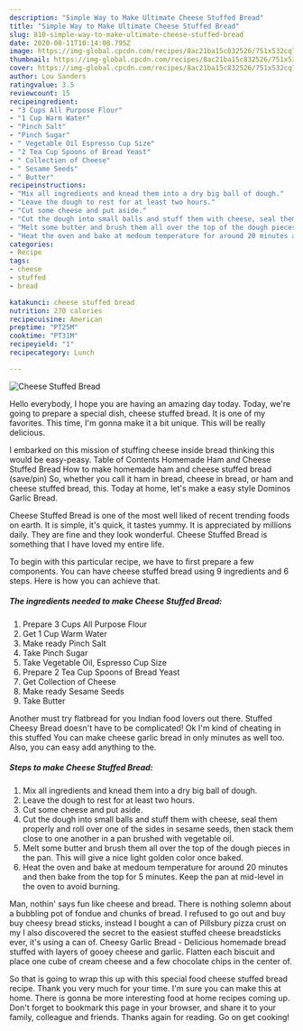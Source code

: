 ```yaml
---
description: "Simple Way to Make Ultimate Cheese Stuffed Bread"
title: "Simple Way to Make Ultimate Cheese Stuffed Bread"
slug: 810-simple-way-to-make-ultimate-cheese-stuffed-bread
date: 2020-08-11T10:14:08.795Z
image: https://img-global.cpcdn.com/recipes/8ac21ba15c832526/751x532cq70/cheese-stuffed-bread-recipe-main-photo.jpg
thumbnail: https://img-global.cpcdn.com/recipes/8ac21ba15c832526/751x532cq70/cheese-stuffed-bread-recipe-main-photo.jpg
cover: https://img-global.cpcdn.com/recipes/8ac21ba15c832526/751x532cq70/cheese-stuffed-bread-recipe-main-photo.jpg
author: Lou Sanders
ratingvalue: 3.5
reviewcount: 15
recipeingredient:
- "3 Cups All Purpose Flour"
- "1 Cup Warm Water"
- "Pinch Salt"
- "Pinch Sugar"
- " Vegetable Oil Espresso Cup Size"
- "2 Tea Cup Spoons of Bread Yeast"
- " Collection of Cheese"
- " Sesame Seeds"
- " Butter"
recipeinstructions:
- "Mix all ingredients and knead them into a dry big ball of dough."
- "Leave the dough to rest for at least two hours."
- "Cut some cheese and put aside."
- "Cut the dough into small balls and stuff them with cheese, seal them properly and roll over one of the sides in sesame seeds, then stack them close to one another in a pan brushed with vegetable oil."
- "Melt some butter and brush them all over the top of the dough pieces in the pan. This will give a nice light golden color once baked."
- "Heat the oven and bake at medoum temperature for around 20 minutes and then bake from the top for 5 minutes. Keep the pan at mid-level in the oven to avoid burning."
categories:
- Recipe
tags:
- cheese
- stuffed
- bread

katakunci: cheese stuffed bread 
nutrition: 270 calories
recipecuisine: American
preptime: "PT25M"
cooktime: "PT31M"
recipeyield: "1"
recipecategory: Lunch

---
```



![Cheese Stuffed Bread](https://img-global.cpcdn.com/recipes/8ac21ba15c832526/751x532cq70/cheese-stuffed-bread-recipe-main-photo.jpg)

Hello everybody, I hope you are having an amazing day today. Today, we're going to prepare a special dish, cheese stuffed bread. It is one of my favorites. This time, I'm gonna make it a bit unique. This will be really delicious.

I embarked on this mission of stuffing cheese inside bread thinking this would be easy-peasy. Table of Contents Homemade Ham and Cheese Stuffed Bread How to make homemade ham and cheese stuffed bread (save/pin) So, whether you call it ham in bread, cheese in bread, or ham and cheese stuffed bread, this. Today at home, let&#39;s make a easy style Dominos Garlic Bread.

Cheese Stuffed Bread is one of the most well liked of recent trending foods on earth. It is simple, it's quick, it tastes yummy. It is appreciated by millions daily. They are fine and they look wonderful. Cheese Stuffed Bread is something that I have loved my entire life.


To begin with this particular recipe, we have to first prepare a few components. You can have cheese stuffed bread using 9 ingredients and 6 steps. Here is how you can achieve that.

<!--inarticleads1-->

##### The ingredients needed to make Cheese Stuffed Bread:

1. Prepare 3 Cups All Purpose Flour
1. Get 1 Cup Warm Water
1. Make ready Pinch Salt
1. Take Pinch Sugar
1. Take  Vegetable Oil, Espresso Cup Size
1. Prepare 2 Tea Cup Spoons of Bread Yeast
1. Get  Collection of Cheese
1. Make ready  Sesame Seeds
1. Take  Butter


Another must try flatbread for you Indian food lovers out there. Stuffed Cheesy Bread doesn&#39;t have to be complicated! Ok I&#39;m kind of cheating in this stuffed You can make cheese garlic bread in only minutes as well too. Also, you can easy add anything to the. 

<!--inarticleads2-->

##### Steps to make Cheese Stuffed Bread:

1. Mix all ingredients and knead them into a dry big ball of dough.
1. Leave the dough to rest for at least two hours.
1. Cut some cheese and put aside.
1. Cut the dough into small balls and stuff them with cheese, seal them properly and roll over one of the sides in sesame seeds, then stack them close to one another in a pan brushed with vegetable oil.
1. Melt some butter and brush them all over the top of the dough pieces in the pan. This will give a nice light golden color once baked.
1. Heat the oven and bake at medoum temperature for around 20 minutes and then bake from the top for 5 minutes. Keep the pan at mid-level in the oven to avoid burning.


Man, nothin&#39; says fun like cheese and bread. There is nothing solemn about a bubbling pot of fondue and chunks of bread. I refused to go out and buy buy cheesy bread sticks, instead I bought a can of Pillsbury pizza crust on my I also discovered the secret to the easiest stuffed cheese breadsticks ever, it&#39;s using a can of. Cheesy Garlic Bread - Delicious homemade bread stuffed with layers of gooey cheese and garlic. Flatten each biscuit and place one cube of cream cheese and a few chocolate chips in the center of. 

So that is going to wrap this up with this special food cheese stuffed bread recipe. Thank you very much for your time. I'm sure you can make this at home. There is gonna be more interesting food at home recipes coming up. Don't forget to bookmark this page in your browser, and share it to your family, colleague and friends. Thanks again for reading. Go on get cooking!
